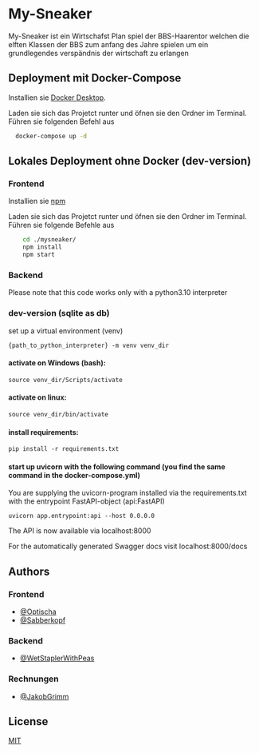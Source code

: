 
# My-Sneaker

My-Sneaker ist ein Wirtschafst Plan spiel der BBS-Haarentor welchen die elften Klassen
der BBS zum anfang des Jahre spielen um ein grundlegendes verspändnis der wirtschaft zu 
erlangen

## Deployment mit Docker-Compose

Installien sie [Docker Desktop](https://docs.docker.com/desktop/install/windows-install/).

Laden sie sich das Projetct runter und öfnen sie den Ordner im Terminal.
Führen sie folgenden Befehl aus

```bash
  docker-compose up -d
```


## Lokales Deployment ohne Docker (dev-version)

### Frontend

Installien sie [npm]()

Laden sie sich das Projetct runter und öfnen sie den Ordner im Terminal.
Führen sie folgende Befehle aus

```bash
    cd ./mysneaker/
    npm install
    npm start 
```
### Backend

Please note that this code works only with a python3.10 interpreter

### dev-version (sqlite as db)

set up a virtual environment (venv)

```
{path_to_python_interpreter} -m venv venv_dir
```

#### activate on Windows (bash):

```
source venv_dir/Scripts/activate
```

#### activate on linux:

```
source venv_dir/bin/activate
```

#### install requirements:

```
pip install -r requirements.txt
```

#### start up uvicorn with the following command (you find the same command in the docker-compose.yml)

You are supplying the uvicorn-program installed via the requirements.txt with the entrypoint FastAPI-object (api:FastAPI)

```
uvicorn app.entrypoint:api --host 0.0.0.0
```

  

The API is now available via localhost:8000

For the automatically generated Swagger docs visit localhost:8000/docs


## Authors

### Frontend
- [@Optischa](https://github.com/Optischa)
- [@Sabberkopf](https://github.com/Sabberkopf)
### Backend 
- [@WetStaplerWithPeas](https://github.com/WetStaplerWithPeas)
### Rechnungen
- [@JakobGrimm](https://github.com/JakobGrimm)

## License

[MIT](https://choosealicense.com/licenses/mit/)

